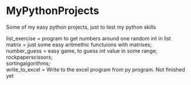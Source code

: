 # MyPythonProjects
Some of my easy python projects, just to test my python skills


list_exercise = program to get numbers around one random int in list <br />
matrix = just some easy aritmethic functuions with matrixes;<br />
number_guess = easy game, to guess int value in some range; <br />
rockpaperscissors;<br />
sortingalgorithms; <br/>
write_to_excel = Write to the excel program from py program. Not finished yet
